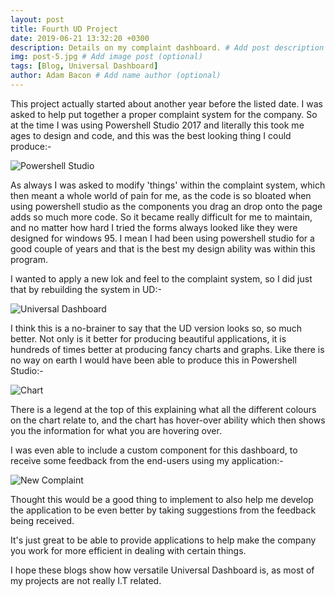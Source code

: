 ```yaml
---
layout: post
title: Fourth UD Project
date: 2019-06-21 13:32:20 +0300
description: Details on my complaint dashboard. # Add post description (optional)
img: post-5.jpg # Add image post (optional)
tags: [Blog, Universal Dashboard]
author: Adam Bacon # Add name author (optional)
---
```


This project actually started about another year before the listed date. I was asked to help put together a proper complaint system for the company. So at the time I was using Powershell Studio 2017 and literally this took me ages to design and code, and this was the best looking thing I could produce:-

![Powershell Studio]({{site.baseurl}}/assets/img/old.jpg)

As always I was asked to modify 'things' within the complaint system, which then meant a whole world of pain for me, as the code is so bloated when using powershell studio as the components you drag an drop onto the page adds so much more code. So it became really difficult for me to maintain, and no matter how hard I tried the forms always looked like they were designed for windows 95. I mean I had been using powershell studio for a good couple of years and that is the best my design ability was within this program.

I wanted to apply a new lok and feel to the complaint system, so I did just that by rebuilding the system in UD:-

![Universal Dashboard]({{site.baseurl}}/assets/img/new.jpg)

I think this is a no-brainer to say that the UD version looks so, so much better. Not only is it better for producing beautiful applications, it is hundreds of times better at producing fancy charts and graphs. Like there is no way on earth I would have been able to produce this in Powershell Studio:-

![Chart]({{site.baseurl}}/assets/img/graph.jpg)

There is a legend at the top of this explaining what all the different colours on the chart relate to, and the chart has hover-over ability which then shows you the information for what you are hovering over.

I was even able to include a custom component for this dashboard, to receive some feedback from the end-users using my application:-

![New Complaint]({{site.baseurl}}/assets/img/complaintnew.jpg)

Thought this would be a good thing to implement to also help me develop the application to be even better by taking suggestions from the feedback being received.

It's just great to be able to provide applications to help make the company you work for more efficient in dealing with certain things.

I hope these blogs show how versatile Universal Dashboard is, as most of my projects are not really I.T related.
